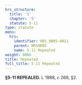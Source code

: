 ```yaml
---
hrs_structure:
  title: '1'
  chapter: '5'
  statute: 5-11
type: statute
menu:
  hrs:
    identifier: HRS_0005-0011
    parent: HRS0005
    name: 5-11 Repealed
weight: 8065
title: Repealed
full_title: 5-11 Repealed
---
```

**§5-11 REPEALED.** L 1988, c 269, §2.